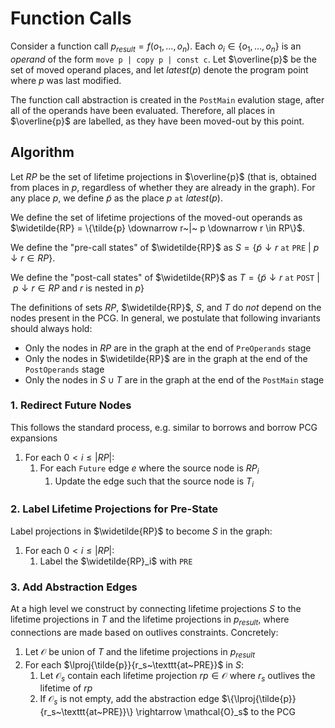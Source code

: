 # Function Calls

Consider a function call $p_{\mathit{result}} = f(o_1, \ldots, o_n)$. Each $o_i
\in \{o_1, \ldots, o_n\}$ is an *operand* of the form  `move p | copy p | const
c`.
Let $\overline{p}$ be the set of moved operand places, and let
$\mathit{latest}(p)$ denote the program point where $p$ was last modified.

The function call abstraction is created in the `PostMain` evalution stage,
after all of the operands have been evaluated. Therefore, all places in
$\overline{p}$ are labelled, as they have been moved-out by this point.

## Algorithm

Let $RP$ be the set of lifetime projections in $\overline{p}$ (that is, obtained
from places in $p$, regardless of whether they are already in the graph). For
any place $p$, we define $\tilde{p}$ as the place
$p~\mathtt{at}~\mathit{latest}(p)$.

We define the set of lifetime projections of the moved-out operands as
$\widetilde{RP} = \{\tilde{p} \downarrow r~|~ p \downarrow r \in RP\}$.

We define the "pre-call states" of $\widetilde{RP}$ as $S = \{\tilde{p}
\downarrow r~ \mathtt{at~PRE}~|~ p \downarrow r \in RP\}$.

We define the "post-call states" of $\widetilde{RP}$ as $T = \{\tilde{p}
\downarrow r~ \mathtt{at~POST}~|~ p \downarrow r \in RP~\text{and}~r~\text{is nested in}~p\}$

<div class="info">

The definitions of sets $RP$, $\widetilde{RP}$, $S$, and $T$ do *not* depend on
the nodes present in the PCG. In general, we postulate that following invariants
should always hold:

- Only the nodes in $RP$ are in the graph at the end of $\texttt{PreOperands}$ stage
- Only the nodes in $\widetilde{RP}$ are in the graph at the end of the $\texttt{PostOperands}$ stage
- Only the nodes in $S \cup T$ are in the graph at the end of the $\texttt{PostMain}$ stage

</div>

### 1. Redirect Future Nodes

This follows the standard process, e.g. similar to borrows and borrow PCG expansions

1. For each $0 < i \leqslant |RP|$:
   1. For each `Future` edge $e$ where the source node is $RP_i$
      1. Update the edge such that the source node is $T_i$

### 2. Label Lifetime Projections for Pre-State

Label projections in $\widetilde{RP}$ to become $S$ in the graph:

1. For each $0 < i \leqslant |RP|$:
   1. Label the $\widetilde{RP}_i$ with $\texttt{PRE}$

### 3. Add Abstraction Edges

At a high level we construct by connecting lifetime projections $S$ to the
lifetime projections in $T$ and the lifetime projections in $p_{result}$, where
connections are made based on outlives constraints. Concretely:

1. Let $\mathcal{O}$ be union of $T$ and the lifetime projections in $p_{result}$
2. For each $\lproj{\tilde{p}}{r_s~\texttt{at~PRE}}$ in $S$:
   1. Let $\mathcal{O}_s$ contain each lifetime projection $rp \in \mathcal{O}$ where $r_s$ outlives the lifetime of $rp$
   2. If $\mathcal{O}_s$ is not empty, add the abstraction edge $\{\lproj{\tilde{p}}{r_s~\texttt{at~PRE}}\} \rightarrow \mathcal{O}_s$ to the PCG
